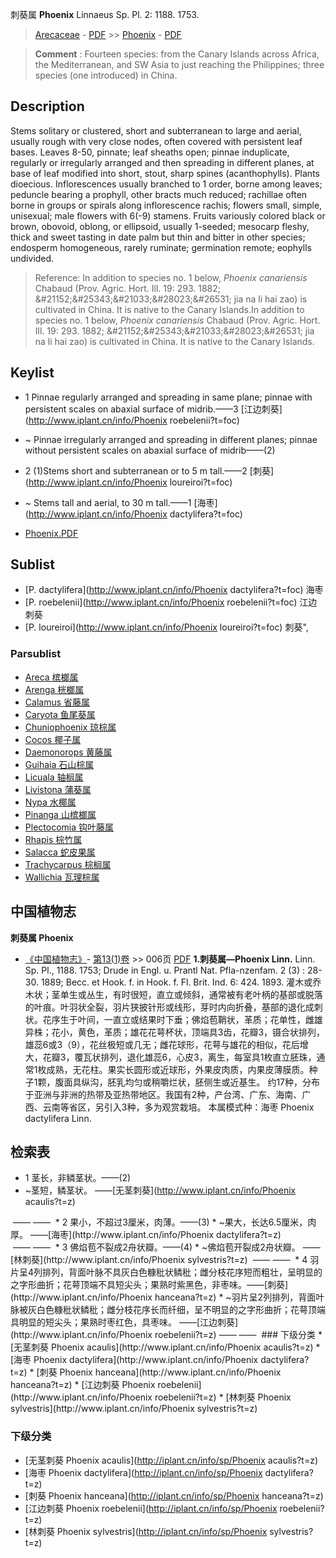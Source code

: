 刺葵属 **Phoenix** Linnaeus Sp. Pl. 2: 1188. 1753.

> [Arecaceae](http://www.iplant.cn/info/Arecaceae?t=foc) - [PDF](http://www.iplant.cn/foc/pdf/Arecaceae.pdf) >> [Phoenix](http://www.iplant.cn/info/Phoenix?t=foc) - [PDF](http://www.iplant.cn/foc/pdf/Phoenix.pdf)

> **Comment** : 
> Fourteen species: from the Canary Islands across Africa, the Mediterranean, and SW Asia to just reaching the Philippines; three species (one introduced) in China.

## Description

Stems solitary or clustered, short and subterranean to large and aerial, usually rough with very close nodes, often covered with persistent leaf bases. Leaves 8-50, pinnate; leaf sheaths open; pinnae induplicate, regularly or irregularly arranged and then spreading in different planes, at base of leaf modified into short, stout, sharp spines (acanthophylls). Plants dioecious. Inflorescences usually branched to 1 order, borne among leaves; peduncle bearing a prophyll, other bracts much reduced; rachillae often borne in groups or spirals along inflorescence rachis; flowers small, simple, unisexual; male flowers with 6(-9) stamens. Fruits variously colored black or brown, obovoid, oblong, or ellipsoid, usually 1-seeded; mesocarp fleshy, thick and sweet tasting in date palm but thin and bitter in other species; endosperm homogeneous, rarely ruminate; germination remote; eophylls undivided.

> Reference: 
> In addition to species no. 1 below, *Phoenix canariensis* Chabaud (Prov. Agric. Hort. Ill. 19: 293. 1882; &amp;#21152;&amp;#25343;&amp;#21033;&amp;#28023;&amp;#26531; jia na li hai zao) is cultivated in China. It is native to the Canary Islands.In addition to species no. 1 below, *Phoenix canariensis* Chabaud (Prov. Agric. Hort. Ill. 19: 293. 1882; &amp;#21152;&amp;#25343;&amp;#21033;&amp;#28023;&amp;#26531; jia na li hai zao) is cultivated in China. It is native to the Canary Islands.

## Keylist
* 1 Pinnae regularly arranged and spreading in same plane; pinnae with persistent scales on abaxial surface of midrib.——3  [江边刺葵](http://www.iplant.cn/info/Phoenix roebelenii?t=foc)
* ~ Pinnae irregularly arranged and spreading in different planes; pinnae without persistent scales on abaxial surface of midrib——(2)
* 2 (1)Stems short and subterranean or to 5 m tall.——2  [刺葵](http://www.iplant.cn/info/Phoenix loureiroi?t=foc)
* ~ Stems tall and aerial, to 30 m tall.——1  [海枣](http://www.iplant.cn/info/Phoenix dactylifera?t=foc)

* [Phoenix.PDF](http://www.iplant.cn/foc/pdf/Phoenix.pdf)

## Sublist

* [P.  dactylifera](http://www.iplant.cn/info/Phoenix dactylifera?t=foc)
 海枣
* [P.  roebelenii](http://www.iplant.cn/info/Phoenix roebelenii?t=foc)
 江边刺葵
* [P.  loureiroi](http://www.iplant.cn/info/Phoenix loureiroi?t=foc) 刺葵",

### Parsublist

* [Areca  槟榔属](http://www.iplant.cn/info/Areca?t=foc)
* [Arenga  桄榔属](http://www.iplant.cn/info/Arenga?t=foc)
* [Calamus  省藤属](http://www.iplant.cn/info/Calamus?t=foc)
* [Caryota  鱼尾葵属](http://www.iplant.cn/info/Caryota?t=foc)
* [Chuniophoenix  琼棕属](http://www.iplant.cn/info/Chuniophoenix?t=foc)
* [Cocos  椰子属](http://www.iplant.cn/info/Cocos?t=foc)
* [Daemonorops  黄藤属](http://www.iplant.cn/info/Daemonorops?t=foc)
* [Guihaia  石山棕属](http://www.iplant.cn/info/Guihaia?t=foc)
* [Licuala  轴榈属](http://www.iplant.cn/info/Licuala?t=foc)
* [Livistona  蒲葵属](http://www.iplant.cn/info/Livistona?t=foc)
* [Nypa  水椰属](http://www.iplant.cn/info/Nypa?t=foc)
* [Pinanga  山槟榔属](http://www.iplant.cn/info/Pinanga?t=foc)
* [Plectocomia  钩叶藤属](http://www.iplant.cn/info/Plectocomia?t=foc)
* [Rhapis  棕竹属](http://www.iplant.cn/info/Rhapis?t=foc)
* [Salacca  蛇皮果属](http://www.iplant.cn/info/Salacca?t=foc)
* [Trachycarpus  棕榈属](http://www.iplant.cn/info/Trachycarpus?t=foc)
* [Wallichia  瓦理棕属](http://www.iplant.cn/info/Wallichia?t=foc)

## 中国植物志
**刺葵属 Phoenix**

* [《中国植物志》](http://www.iplant.cn/frps)- [第13(1)卷](http://www.iplant.cn/frps/vol/13(1)) >> 006页 [PDF](http://www.iplant.cn/frps/pdf/13(1)/006y.pdf)
**1.刺葵属—Phoenix Linn.**
Linn. Sp. Pl., 1188. 1753; Drude in Engl. u. Prantl Nat. Pfla-nzenfam. 2 (3) : 28-30. 1889; Becc. et Hook. f. in Hook. f. Fl. Brit. Ind. 6: 424. 1893.
灌木或乔木状；茎单生或丛生，有时很短，直立或倾斜，通常被有老叶柄的基部或脱落的叶痕。叶羽状全裂，羽片狭披针形或线形，芽时内向折叠，基部的退化成刺状。花序生于叶间，一直立或结果时下垂；佛焰苞鞘状，革质；花单性，雌雄异株；花小，黄色，革质；雄花花萼杯状，顶端具3齿，花瓣3，镊合状排列，雄蕊6或3（9），花丝极短或几无；雌花球形，花萼与雄花的相似，花后增大，花瓣3，覆瓦状排列，退化雄蕊6，心皮3，离生，每室具1枚直立胚珠，通常1枚成熟，无花柱。果实长圆形或近球形，外果皮肉质，内果皮薄膜质。种子1颗，腹面具纵沟，胚乳均匀或稍嚼烂状，胚侧生或近基生。
约17种，分布于亚洲与非洲的热带及亚热带地区。我国有2种，产台湾、广东、海南、广西、云南等省区，另引入3种，多为观赏栽培。
本属模式种：海枣 Phoenix dactylifera Linn.

## 检索表
* 1 茎长，非鳞茎状。——(2)
* ~茎短，鳞茎状。 ——[无茎刺葵](http://www.iplant.cn/info/Phoenix acaulis?t=z)
</td></tr><tr><td>&nbsp;——&nbsp;——&nbsp;</td></tr>
* 2 果小，不超过3厘米，肉薄。——(3)
* ~果大，长达6.5厘米，肉厚。 ——[海枣](http://www.iplant.cn/info/Phoenix dactylifera?t=z)
</td></tr><tr><td>&nbsp;——&nbsp;——&nbsp;</td></tr>
* 3 佛焰苞不裂成2舟状瓣。——(4)
* ~佛焰苞开裂成2舟状瓣。 ——[林刺葵](http://www.iplant.cn/info/Phoenix sylvestris?t=z)
</td></tr><tr><td>&nbsp;——&nbsp;——&nbsp;</td></tr>
* 4 羽片呈4列排列，背面叶脉不具灰白色糠秕状鳞秕；雌分枝花序短而粗壮，呈明显的之字形曲折；花萼顶端不具短尖头；果熟时紫黑色，非枣味。——[刺葵](http://www.iplant.cn/info/Phoenix hanceana?t=z)
* ~羽片呈2列排列，背面叶脉被灰白色糠秕状鳞秕；雌分枝花序长而纤细，呈不明显的之字形曲折；花萼顶端具明显的短尖头；果熟时枣红色，具枣味。 ——[江边刺葵](http://www.iplant.cn/info/Phoenix roebelenii?t=z)</td></tr><tr><td>&nbsp;——&nbsp;——&nbsp;</td></tr>
### 下级分类
* [无茎刺葵  Phoenix acaulis](http://www.iplant.cn/info/Phoenix acaulis?t=z)
* [海枣  Phoenix dactylifera](http://www.iplant.cn/info/Phoenix dactylifera?t=z)
* [刺葵  Phoenix hanceana](http://www.iplant.cn/info/Phoenix hanceana?t=z)
* [江边刺葵  Phoenix roebelenii](http://www.iplant.cn/info/Phoenix roebelenii?t=z)
* [林刺葵  Phoenix sylvestris](http://www.iplant.cn/info/Phoenix sylvestris?t=z)

### 下级分类
* [无茎刺葵  Phoenix acaulis](http://iplant.cn/info/sp/Phoenix acaulis?t=z)
* [海枣  Phoenix dactylifera](http://iplant.cn/info/sp/Phoenix dactylifera?t=z)
* [刺葵  Phoenix hanceana](http://iplant.cn/info/sp/Phoenix hanceana?t=z)
* [江边刺葵  Phoenix roebelenii](http://iplant.cn/info/sp/Phoenix roebelenii?t=z)
* [林刺葵  Phoenix sylvestris](http://iplant.cn/info/sp/Phoenix sylvestris?t=z)
